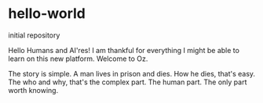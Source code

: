 # hello-world
initial repository

Hello Humans and AI'res!
I am thankful for everything I might be able to learn on this new platform.
Welcome to Oz.

The story is simple. A man lives in prison and dies. How he dies, that's easy.
The who and why, that's the complex part.
The human part. The only part worth knowing.
